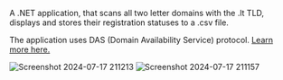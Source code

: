 A .NET application, that scans all two letter domains with the .lt TLD, displays and stores their registration statuses to a .csv file.

The application uses DAS (Domain Availability Service) protocol. [Learn more here.](https://www.domreg.lt/en/faq/for-registrars/how-to-get-the-information-on-domains/)

![Screenshot 2024-07-17 211213](https://github.com/user-attachments/assets/cd064bcf-ab62-4b64-a669-cbcb2a436dd1)
![Screenshot 2024-07-17 211157](https://github.com/user-attachments/assets/585050a6-d357-4174-95c8-98040d0ae75b)
